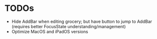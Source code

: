 #  TODOs
- Hide AddBar when editing grocery; but have button to jump to AddBar (requires better FocusState understanding/management)
- Optimize MacOS and iPadOS versions

